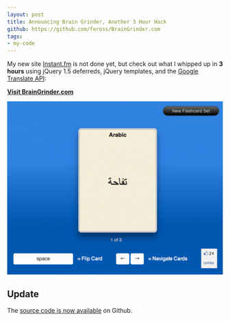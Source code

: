 ```yaml
---
layout: post
title: Announcing Brain Grinder, Another 3 Hour Hack
github: https://github.com/feross/BrainGrinder.com
tags:
- my-code
---
```


My new site [Instant.fm](http://instant.fm) is not done yet, but check out what I whipped up in **3 hours** using jQuery 1.5 deferreds, jQuery templates, and the [Google Translate API](http://code.google.com/apis/language/):

**[Visit BrainGrinder.com](http://braingrinder.com "Automatic Foreign Language Flashcards")**

![Brain Grinder - Automatic Foreign Language Flashcards](/images/braingrinder-screenshot.png)

## Update

The [source code is now available](https://github.com/feross/BrainGrinder.com) on Github.
